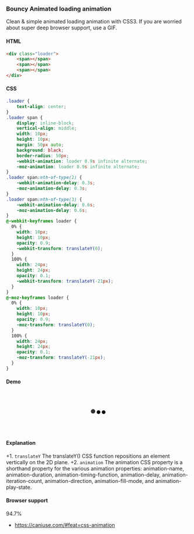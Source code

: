 ### Bouncy Animated loading animation

Clean & simple animated loading animation with CSS3. If you are worried about super deep browser support, use a GIF.

#### HTML

```html
<div class="loader">
    <span></span>
    <span></span>
    <span></span>
</div>
```

#### CSS

```css
.loader {
    text-align: center;    
}
.loader span {
    display: inline-block;
    vertical-align: middle;
    width: 10px;
    height: 10px;
    margin: 50px auto;
    background: black;
    border-radius: 50px;
    -webkit-animation: loader 0.9s infinite alternate;
    -moz-animation: loader 0.9s infinite alternate;
}
.loader span:nth-of-type(2) {
    -webkit-animation-delay: 0.3s;
    -moz-animation-delay: 0.3s;
}
.loader span:nth-of-type(3) {
    -webkit-animation-delay: 0.6s;
    -moz-animation-delay: 0.6s;
}
@-webkit-keyframes loader {
  0% {
    width: 10px;
    height: 10px;
    opacity: 0.9;
    -webkit-transform: translateY(0);
  }
  100% {
    width: 24px;
    height: 24px;
    opacity: 0.1;
    -webkit-transform: translateY(-21px);
  }
}
@-moz-keyframes loader {
  0% {
    width: 10px;
    height: 10px;
    opacity: 0.9;
    -moz-transform: translateY(0);
  }
  100% {
    width: 24px;
    height: 24px;
    opacity: 0.1;
    -moz-transform: translateY(-21px);
  }
}
```

#### Demo

<!-- You must create a `snippet-demo` parent block and use it as a namespace with BEM syntax. -->

<div class="snippet-demo">
  <div class="snippet-demo__Animated-loading-animation">
  	<span></span>
    <span></span>
    <span></span>
  </div>
</div>

<!-- Add your style rules here. -->

<style>
.snippet-demo__Animated-loading-animation {
    text-align: center;    
}
.snippet-demo__Animated-loading-animation span {
    display: inline-block;
    vertical-align: middle;
    width: 10px;
    height: 10px;
    margin: 50px auto;
    background: black;
    border-radius: 50px;
    -webkit-animation: loader 0.9s infinite alternate;
    -moz-animation: loader 0.9s infinite alternate;
}
.snippet-demo__Animated-loading-animation span:nth-of-type(2) {
    -webkit-animation-delay: 0.3s;
    -moz-animation-delay: 0.3s;
}
.snippet-demo__Animated-loading-animation span:nth-of-type(3) {
    -webkit-animation-delay: 0.6s;
    -moz-animation-delay: 0.6s;
}
@-webkit-keyframes loader {
  0% {
    width: 10px;
    height: 10px;
    opacity: 0.9;
    -webkit-transform: translateY(0);
  }
  100% {
    width: 24px;
    height: 24px;
    opacity: 0.1;
    -webkit-transform: translateY(-21px);
  }
}
@-moz-keyframes loader {
  0% {
    width: 10px;
    height: 10px;
    opacity: 0.9;
    -moz-transform: translateY(0);
  }
  100% {
    width: 24px;
    height: 24px;
    opacity: 0.1;
    -moz-transform: translateY(-21px);
  }
}
</style>

#### Explanation

<!-- Use a step-by-step (ordered) list if possible. Keep it concise. -->
+1. `translateY` The translateY() CSS function repositions an element vertically on the 2D plane.
+2. `animation` The animation CSS property is a shorthand property for the various animation properties: animation-name, animation-duration, animation-timing-function, animation-delay, animation-iteration-count, animation-direction, animation-fill-mode, and animation-play-state.

#### Browser support

<!-- Use the checkmark or the warning emoji, see the existing snippets. -->

<span class="snippet__support-note">94.7%</span>

<!-- Whenever possible, link a `caniuse` feature which allows the browser support percentage to be displayed.
If no link is provided, it defaults to 99+%. -->

* https://caniuse.com/#feat=css-animation